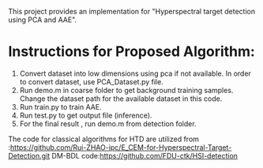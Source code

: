This project provides an implementation for "Hyperspectral target detection using PCA and AAE". 
# Instructions for Proposed Algorithm:
1. Convert dataset into low dimensions using pca if not available. In order to convert dataset, use PCA_Dataset.py file.
2. Run demo.m in coarse folder to get background training samples. Change the dataset path for the available dataset in this code.
3. Run train.py to train AAE. 
4. Run test.py to get output file (inference).
5. For the final result , run demo.m from detection folder.

The code for classical algorithms for HTD are utilized from :https://github.com/Rui-ZHAO-ipc/E_CEM-for-Hyperspectral-Target-Detection.git
DM-BDL code:https://github.com/FDU-ctk/HSI-detection
